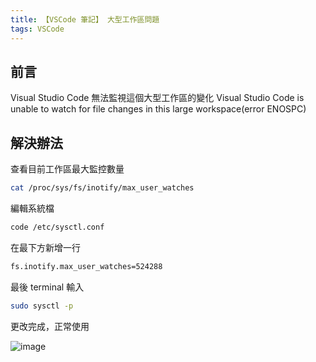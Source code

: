 ```yaml
---
title: 【VSCode 筆記】 大型工作區問題
tags: VSCode
---
```


## 前言

Visual Studio Code 無法監視這個大型工作區的變化 Visual Studio Code is unable to watch for file changes in this large workspace(error ENOSPC)

## 解決辦法

查看目前工作區最大監控數量

``` bash
cat /proc/sys/fs/inotify/max_user_watches
```

編輯系統檔

``` bash
code /etc/sysctl.conf
```

在最下方新增一行

``` bash
fs.inotify.max_user_watches=524288
```

最後 terminal 輸入

``` bash
sudo sysctl -p
```

更改完成，正常使用

![image](https://i.imgur.com/9Tx27hh.png)
